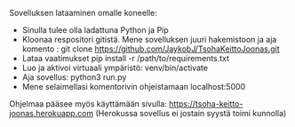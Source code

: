 Sovelluksen lataaminen omalle koneelle:

- Sinulla tulee olla ladattuna Python ja Pip
- Kloonaa respositori gitistä. Mene sovelluksen juuri hakemistoon ja aja komento : git clone https://github.com/JaykobJ/TsohaKeittoJoonas.git
- Lataa vaatimukset pip install -r /path/to/requirements.txt
- Luo ja aktivoi virtuaali ympäristö: venv/bin/activate
- Aja sovellus: python3 run.py
- Mene selaimellasi komentorivin ohjeistamaan localhost:5000

Ohjelmaa pääsee myös käyttämään sivulla: https://tsoha-keitto-joonas.herokuapp.com
(Herokussa sovellus ei jostain syystä toimi kunnolla)
